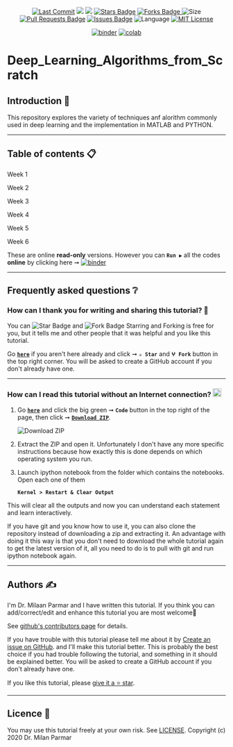 <p align="center"> 
<a href="https://github.com/milaan9"><img src="https://img.shields.io/static/v1?logo=github&label=maintainer&message=milaan9&color=ff3300" alt="Last Commit"/></a> 
<!--<img src="https://badges.pufler.dev/created/milaan9/Deep_Learning_Algorithms_from_Scratch" alt="Created"/>-->
<!--<a href="https://github.com/milaan9/Deep_Learning_Algorithms_from_Scratch/graphs/commit-activity"><img src="https://img.shields.io/github/last-commit/milaan9/Deep_Learning_Algorithms_from_Scratch.svg?colorB=ff8000&style=flat" alt="Last Commit"/> </a>-->
<a href="https://github.com/milaan9/Deep_Learning_Algorithms_from_Scratch/pulse" alt="Activity"><img src="https://img.shields.io/github/commit-activity/m/milaan9/Deep_Learning_Algorithms_from_Scratch.svg?colorB=teal&style=flat" /></a> 
<a href="https://hits.seeyoufarm.com"><img src="https://hits.seeyoufarm.com/api/count/incr/badge.svg?url=https%3A%2F%2Fgithub.com%2Fmilaan9%2FDeep_Learning_Algorithms_from_Scratch&count_bg=%231DC92C&title_bg=%23555555&icon=&icon_color=%23E7E7E7&title=views&edge_flat=false"/></a>
<a href="https://github.com/milaan9/Deep_Learning_Algorithms_from_Scratch/stargazers"><img src="https://img.shields.io/github/stars/milaan9/Deep_Learning_Algorithms_from_Scratch.svg?colorB=1a53ff" alt="Stars Badge"/></a>
<a href="https://github.com/milaan9/Deep_Learning_Algorithms_from_Scratch/network/members"><img src="https://img.shields.io/github/forks/milaan9/Deep_Learning_Algorithms_from_Scratch" alt="Forks Badge"/> </a>
<img src="https://img.shields.io/github/repo-size/milaan9/Deep_Learning_Algorithms_from_Scratch.svg?colorB=CC66FF&style=flat" alt="Size"/>
<a href="https://github.com/milaan9/Deep_Learning_Algorithms_from_Scratch/pulls"><img src="https://img.shields.io/github/issues-pr/milaan9/Deep_Learning_Algorithms_from_Scratch.svg?colorB=yellow&style=flat" alt="Pull Requests Badge"/></a>
<a href="https://github.com/milaan9/Deep_Learning_Algorithms_from_Scratch/issues"><img src="https://img.shields.io/github/issues/milaan9/Deep_Learning_Algorithms_from_Scratch.svg?colorB=yellow&style=flat" alt="Issues Badge"/></a>
<img src="https://img.shields.io/github/languages/top/milaan9/Deep_Learning_Algorithms_from_Scratch.svg?colorB=996600&style=flat" alt="Language"/></a> 
<a href="https://github.com/milaan9/Deep_Learning_Algorithms_from_Scratch/blob/main/LICENSE"><img src="https://img.shields.io/badge/License-MIT-blueviolet.svg" alt="MIT License"/></a>
</p> 
<!--<img src="https://badges.pufler.dev/contributors/milaan9/01_Python_Introduction?size=50&padding=5&bots=true" alt="milaan9"/>-->

<p align="center"> 
<a href="https://mybinder.org/v2/gh/milaan9/Deep_Learning_Algorithms_from_Scratch/HEAD"><img src="https://mybinder.org/badge_logo.svg" alt="binder"/></a>
<a href="https://githubtocolab.com/milaan9/Deep_Learning_Algorithms_from_Scratch"><img src="https://colab.research.google.com/assets/colab-badge.svg" alt="colab"/></a> 
</p> 

# Deep_Learning_Algorithms_from_Scratch

## Introduction 👋

This repository explores the variety of techniques anf alorithm commonly used in deep learning and the implementation in MATLAB and PYTHON.

---

## Table of contents 📋

Week 1

Week 2

Week 3

Week 4

Week 5

Week 6


These are online **read-only** versions. However you can **`Run ▶`**  all the codes **online** by clicking here ➞ <a href="https://mybinder.org/v2/gh/milaan9/Deep_Learning_Algorithms_from_Scratch/HEAD"><img src="https://mybinder.org/badge_logo.svg" alt="binder"/></a>

---

## Frequently asked questions ❔

### How can I thank you for writing and sharing this tutorial? 🌷

You can <img src="https://img.shields.io/static/v1?label=%E2%AD%90 Star &message=if%20useful&style=style=flat&color=blue" alt="Star Badge"/> and <img src="https://img.shields.io/static/v1?label=%E2%B5%96 Fork &message=if%20useful&style=style=flat&color=blue" alt="Fork Badge"/> Starring and Forking is free for you, but it tells me and other people that it was helpful and you like this tutorial.

Go [**`here`**](https://github.com/milaan9/Deep_Learning_Algorithms_from_Scratch) if you aren't here already and click ➞ **`✰ Star`** and **`ⵖ Fork`** button in the top right corner. You will be asked to create a GitHub account if you don't already have one.

---

### How can I read this tutorial without an Internet connection? <img alt="GIF" src="https://github.com/TheDudeThatCode/TheDudeThatCode/blob/master/Assets/hmm.gif" width="20" />

1. Go [**`here`**](https://github.com/milaan9/Python_Deep_Learning) and click the big green ➞ **`Code`** button in the top right of the page, then click ➞ [**`Download ZIP`**](https://github.com/milaan9/Deep_Learning_Algorithms_from_Scratch/archive/refs/heads/main.zip).

    ![Download ZIP](img/dnld_rep.png)

2. Extract the ZIP and open it. Unfortunately I don't have any more specific instructions because how exactly this is done depends on which operating system you run.
    
3. Launch ipython notebook from the folder which contains the notebooks. Open each one of them
  
    **`Kernel > Restart & Clear Output`**
    
This will clear all the outputs and now you can understand each statement and learn interactively.

If you have git and you know how to use it, you can also clone the repository instead of downloading a zip and extracting it. An advantage with doing it this way is that you don't need to download the whole tutorial again to get the latest version of it, all you need to do is to pull with git and run ipython notebook again.

---

## Authors ✍️

I'm Dr. Milaan Parmar and I have written this tutorial. If you think you can add/correct/edit and enhance this tutorial you are most welcome🙏

See [github's contributors page](https://github.com/milaan9/Deep_Learning_Algorithms_from_Scratch/graphs/contributors) for details.

If you have trouble with this tutorial please tell me about it by [Create an issue on GitHub](https://github.com/milaan9/Deep_Learning_Algorithms_from_Scratch/issues/new). and I'll make this tutorial better. This is probably the best choice if you had trouble following the tutorial, and something in it should be explained better. You will be asked to create a GitHub account if you don't already have one.

If you like this tutorial, please [give it a ⭐ star](https://github.com/milaan9/Deep_Learning_Algorithms_from_Scratch).

---

## Licence 📜

You may use this tutorial freely at your own risk. See [LICENSE](./LICENSE).
Copyright (c) 2020 Dr. Milan Parmar
